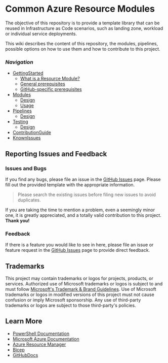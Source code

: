 # Common Azure Resource Modules

The objective of this repository is to provide a template library that can be reused in Infrastructure as Code scenarios, such as landing zone, workload or individual service deployments.

This wiki describes the content of this repository, the modules, pipelines, possible options on how to use them and how to contribute to this project.

### _Navigation_
- [GettingStarted](./GettingStarted)
  - [What is a Resource Module?](./GettingStarted#What-is-a-Resource-Module?)
  - [General prerequisites](./GettingStarted#Prerequisites)
  - [GitHub-specific prerequisites](./GettingStarted#GitHub-specific-prerequisites)
- [Modules](./Modules)
  - [Design](./ModulesDesign)
  - [Usage](./ModulesUsage)
- [Pipelines](./Pipelines)
  - [Design](./PipelineDesign)
- [Testing](./Testing)
  - [Design](./TestingDesign)
- [ContributionGuide](./ContributionGuide)
- [KnownIssues](./KnownIssues)

## Reporting Issues and Feedback
### Issues and Bugs

If you find any bugs, please file an issue in the [GitHub Issues][GitHubIssues] page. Please fill out the provided template with the appropriate information.
> Please search the existing issues before filing new issues to avoid duplicates.

If you are taking the time to mention a problem, even a seemingly minor one, it is greatly appreciated, and a totally valid contribution to this project. **Thank you!**

### Feedback

If there is a feature you would like to see in here, please file an issue or feature request in the [GitHub Issues][GitHubIssues] page to provide direct feedback.


## Trademarks

This project may contain trademarks or logos for projects, products, or services. Authorized use of Microsoft trademarks or logos is subject to and must follow
[Microsoft's Trademark & Brand Guidelines](https://www.microsoft.com/en-us/legal/intellectualproperty/trademarks/usage/general).
Use of Microsoft trademarks or logos in modified versions of this project must not cause confusion or imply Microsoft sponsorship.
Any use of third-party trademarks or logos are subject to those third-party's policies.

## Learn More

* [PowerShell Documentation][PowerShellDocs]
* [Microsoft Azure Documentation][MicrosoftAzureDocs]
* [Azure Resource Manager][AzureResourceManager]
* [Bicep][Bicep]
* [GitHubDocs][GitHubDocs]

<!-- References -->

<!-- Local -->
[ProjectSetup]: <https://docs.github.com/en/communities/setting-up-your-project-for-healthy-contributions>
[GitHubDocs]: <https://docs.github.com/>
[AzureDevOpsDocs]: <https://docs.microsoft.com/en-us/azure/devops/?view=azure-devops>
[GitHubIssues]: <https://github.com/Azure/Modules/issues>
[Contributing]: CONTRIBUTING.md
[AzureIcon]: docs/media/MicrosoftAzure-32px.png
[PowershellIcon]: docs/media/MicrosoftPowerShellCore-32px.png
[BashIcon]: docs/media/Bash_Logo_black_and_white_icon_only-32px.svg.png

<!-- External -->
[Bicep]: <https://github.com/Azure/bicep>
[Az]: <https://img.shields.io/powershellgallery/v/Az.svg?style=flat-square&label=Az>
[AzGallery]: <https://www.powershellgallery.com/packages/Az/>
[PowerShellCore]: <https://github.com/PowerShell/PowerShell/releases/latest>
[InstallAzPs]: <https://docs.microsoft.com/en-us/powershell/azure/install-az-ps>
[AzureResourceManager]: <https://docs.microsoft.com/en-us/azure/azure-resource-manager/management/overview>

<!-- Docs -->
[MicrosoftAzureDocs]: <https://docs.microsoft.com/en-us/azure/>
[PowerShellDocs]: <https://docs.microsoft.com/en-us/powershell/>
